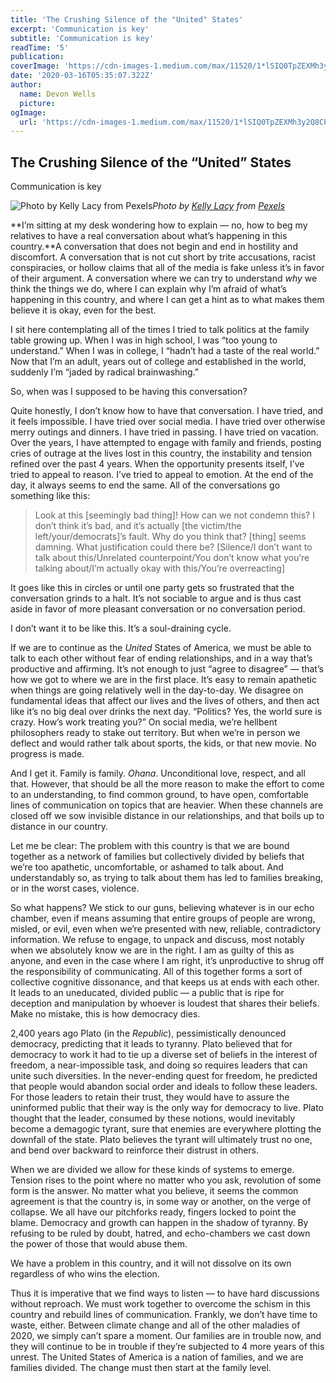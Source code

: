 ```yaml
---
title: 'The Crushing Silence of the "United" States'
excerpt: 'Communication is key'
subtitle: 'Communication is key'
readTime: '5'
publication:
coverImage: 'https://cdn-images-1.medium.com/max/11520/1*lSIQ0TpZEXMh3y2Q8CPpvw.jpeg'
date: '2020-03-16T05:35:07.322Z'
author:
  name: Devon Wells
  picture:
ogImage:
  url: 'https://cdn-images-1.medium.com/max/11520/1*lSIQ0TpZEXMh3y2Q8CPpvw.jpeg'
---
```


## The Crushing Silence of the “United” States

Communication is key

![Photo by [Kelly Lacy](https://www.pexels.com/@kelly-lacy-1179532?utm_content=attributionCopyText&utm_medium=referral&utm_source=pexels) from [Pexels](https://www.pexels.com/photo/multiracial-people-with-banners-protesting-on-street-in-evening-4570695/?utm_content=attributionCopyText&utm_medium=referral&utm_source=pexels)](https://cdn-images-1.medium.com/max/11520/1*lSIQ0TpZEXMh3y2Q8CPpvw.jpeg)*Photo by [Kelly Lacy](https://www.pexels.com/@kelly-lacy-1179532?utm_content=attributionCopyText&utm_medium=referral&utm_source=pexels) from [Pexels](https://www.pexels.com/photo/multiracial-people-with-banners-protesting-on-street-in-evening-4570695/?utm_content=attributionCopyText&utm_medium=referral&utm_source=pexels)*

**I’m sitting at my desk wondering how to explain — no, how to beg my relatives to have a real conversation about what’s happening in this country.**A conversation that does not begin and end in hostility and discomfort. A conversation that is not cut short by trite accusations, racist conspiracies, or hollow claims that all of the media is fake unless it’s in favor of their argument. A conversation where we can try to understand *why* we think the things we do, where I can explain why I’m afraid of what’s happening in this country, and where I can get a hint as to what makes them believe it is okay, even for the best.

I sit here contemplating all of the times I tried to talk politics at the family table growing up. When I was in high school, I was “too young to understand.” When I was in college, I “hadn’t had a taste of the real world.” Now that I’m an adult, years out of college and established in the world, suddenly I’m “jaded by radical brainwashing.”

So, when was I supposed to be having this conversation?

Quite honestly, I don’t know how to have that conversation. I have tried, and it feels impossible. I have tried over social media. I have tried over otherwise merry outings and dinners. I have tried in passing. I have tried on vacation. Over the years, I have attempted to engage with family and friends, posting cries of outrage at the lives lost in this country, the instability and tension refined over the past 4 years. When the opportunity presents itself, I’ve tried to appeal to reason. I’ve tried to appeal to emotion. At the end of the day, it always seems to end the same. All of the conversations go something like this:
> Look at this [seemingly bad thing]! How can we not condemn this?
> I don’t think it’s bad, and it’s actually [the victim/the left/your/democrats]’s fault.
> Why do you think that? [thing] seems damning. What justification could there be?
> [Silence/I don’t want to talk about this/Unrelated counterpoint/You don’t know what you’re talking about/I’m actually okay with this/You’re overreacting]

It goes like this in circles or until one party gets so frustrated that the conversation grinds to a halt. It’s not sociable to argue and is thus cast aside in favor of more pleasant conversation or no conversation period.

I don’t want it to be like this. It’s a soul-draining cycle.

If we are to continue as the *United* States of America, we must be able to talk to each other without fear of ending relationships, and in a way that’s productive and affirming. It’s not enough to just “agree to disagree” — that’s how we got to where we are in the first place. It’s easy to remain apathetic when things are going relatively well in the day-to-day. We disagree on fundamental ideas that affect our lives and the lives of others, and then act like it’s no big deal over drinks the next day. “Politics? Yes, the world sure is crazy. How’s work treating you?” On social media, we’re hellbent philosophers ready to stake out territory. But when we’re in person we deflect and would rather talk about sports, the kids, or that new movie. No progress is made.

And I get it. Family is family. *Ohana*. Unconditional love, respect, and all that. However, that should be all the more reason to make the effort to come to an understanding, to find common ground, to have open, comfortable lines of communication on topics that are heavier. When these channels are closed off we sow invisible distance in our relationships, and that boils up to distance in our country.

Let me be clear: The problem with this country is that we are bound together as a network of families but collectively divided by beliefs that we’re too apathetic, uncomfortable, or ashamed to talk about. And understandably so, as trying to talk about them has led to families breaking, or in the worst cases, violence.

So what happens? We stick to our guns, believing whatever is in our echo chamber, even if means assuming that entire groups of people are wrong, misled, or evil, even when we’re presented with new, reliable, contradictory information. We refuse to engage, to unpack and discuss, most notably when we absolutely know we are in the right. I am as guilty of this as anyone, and even in the case where I am right, it’s unproductive to shrug off the responsibility of communicating. All of this together forms a sort of collective cognitive dissonance, and that keeps us at ends with each other. It leads to an uneducated, divided public — a public that is ripe for deception and manipulation by whoever is loudest that shares their beliefs. Make no mistake, this is how democracy dies.

2,400 years ago Plato (in the *Republic*), pessimistically denounced democracy, predicting that it leads to tyranny. Plato believed that for democracy to work it had to tie up a diverse set of beliefs in the interest of freedom, a near-impossible task, and doing so requires leaders that can unite such diversities. In the never-ending quest for freedom, he predicted that people would abandon social order and ideals to follow these leaders. For those leaders to retain their trust, they would have to assure the uninformed public that their way is the only way for democracy to live. Plato thought that the leader, consumed by these notions, would inevitably become a demagogic tyrant, sure that enemies are everywhere plotting the downfall of the state. Plato believes the tyrant will ultimately trust no one, and bend over backward to reinforce their distrust in others.

When we are divided we allow for these kinds of systems to emerge. Tension rises to the point where no matter who you ask, revolution of some form is the answer. No matter what you believe, it seems the common agreement is that the country is, in some way or another, on the verge of collapse. We all have our pitchforks ready, fingers locked to point the blame. Democracy and growth can happen in the shadow of tyranny. By refusing to be ruled by doubt, hatred, and echo-chambers we cast down the power of those that would abuse them.

We have a problem in this country, and it will not dissolve on its own regardless of who wins the election.

Thus it is imperative that we find ways to listen — to have hard discussions without reproach. We must work together to overcome the schism in this country and rebuild lines of communication. Frankly, we don’t have time to waste, either. Between climate change and all of the other maladies of 2020, we simply can’t spare a moment. Our families are in trouble now, and they will continue to be in trouble if they’re subjected to 4 more years of this unrest. The United States of America is a nation of families, and we are families divided. The change must then start at the family level.
